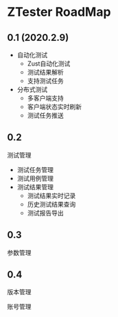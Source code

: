 # ZTester RoadMap

## 0.1 (2020.2.9)
- 自动化测试
  - Zust自动化测试
  - 测试结果解析
  - 支持测试任务
- 分布式测试
  - 多客户端支持
  - 客户端状态实时刷新
  - 测试任务推送

## 0.2

测试管理

- 测试任务管理
- 测试用例管理
- 测试结果管理
  - 测试结果实时记录
  - 历史测试结果查询
  - 测试报告导出

## 0.3

参数管理

## 0.4

版本管理

账号管理


